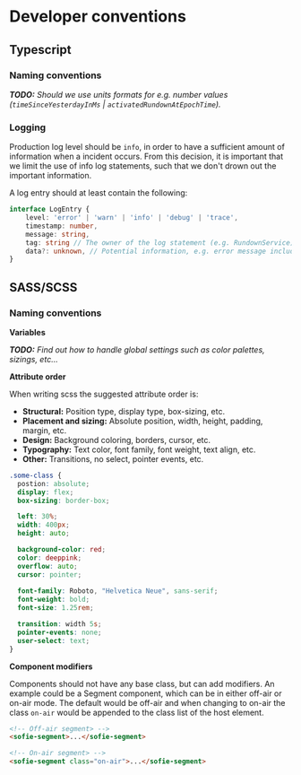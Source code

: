 # Developer conventions

## Typescript

### Naming conventions

_**TODO:** Should we use units formats for e.g. number values (`timeSinceYesterdayInMs` | `activatedRundownAtEpochTime`)._

### Logging
Production log level should be `info`, in order to have a sufficient amount of information when a incident occurs.
From this decision, it is important that we limit the use of info log statements, such that we don't drown out the important information.

A log entry should at least contain the following:
```typescript
interface LogEntry {
    level: 'error' | 'warn' | 'info' | 'debug' | 'trace',
    timestamp: number,
    message: string,
    tag: string // The owner of the log statement (e.g. RundownService)
    data?: unknown, // Potential information, e.g. error message including stack trace.
}
```

## SASS/SCSS

### Naming conventions

**Variables**

_**TODO:** Find out how to handle global settings such as color palettes, sizings, etc..._

**Attribute order**

When writing scss the suggested attribute order is:

* **Structural:** Position type, display type, box-sizing, etc.
* **Placement and sizing:** Absolute position, width, height, padding, margin, etc.
* **Design:** Background coloring, borders, cursor, etc.
* **Typography:** Text color, font family, font weight, text align, etc.
* **Other:** Transitions, no select, pointer events, etc.


```scss
.some-class {
  postion: absolute;
  display: flex;
  box-sizing: border-box;

  left: 30%;
  width: 400px;
  height: auto;

  background-color: red;
  color: deeppink;
  overflow: auto;
  cursor: pointer;
  
  font-family: Roboto, "Helvetica Neue", sans-serif;
  font-weight: bold;
  font-size: 1.25rem;

  transition: width 5s;
  pointer-events: none;
  user-select: text;
}
```

**Component modifiers**

Components should not have any base class, but can add modifiers.
An example could be a Segment component, which can be in either off-air or on-air mode.
The default would be off-air and when changing to on-air the class `on-air` would be appended to the class list of the host element.
````html
<!-- Off-air segment> -->
<sofie-segment>...</sofie-segment>

<!-- On-air segment> -->
<sofie-segment class="on-air">...</sofie-segment>
````
